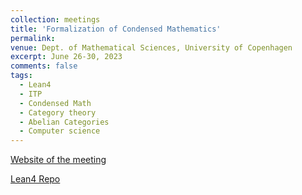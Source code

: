 ```yaml
---
collection: meetings
title: 'Formalization of Condensed Mathematics'
permalink: 
venue: Dept. of Mathematical Sciences, University of Copenhagen
excerpt: June 26-30, 2023
comments: false
tags:
  - Lean4
  - ITP 
  - Condensed Math
  - Category theory 
  - Abelian Categories
  - Computer science
---
```


<a href="https://www.math.ku.dk/english/calendar/events/formalisation-of-mathematics/" target="_blank"> <i class="fa fa-external-link" aria-hidden="true"></i> Website of the meeting </a>

<a href="https://github.com/adamtopaz/CopenhagenMasterclass2023/tree/master" target="_blank"> <i class="fa fa-external-link" aria-hidden="true"></i> Lean4 Repo </a>


